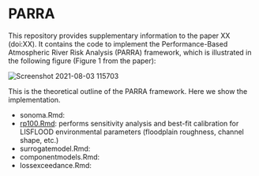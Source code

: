 # PARRA

This repository provides supplementary information to the paper XX (doi:XX). It contains the code to implement the Performance-Based Atmospheric River Risk Analysis (PARRA) framework, which is illustrated in the following figure (Figure 1 from the paper):

![Screenshot 2021-08-03 115703](https://user-images.githubusercontent.com/49569602/128080812-4d0d9716-248a-416e-b8a1-1d22a55c637a.png)

This is the theoretical outline of the PARRA framework. Here we show the implementation. 

* sonoma.Rmd:
* <a href="https://corinnebowers.github.io/rp100.html">rp100.Rmd</a>: performs sensitivity analysis and best-fit calibration for LISFLOOD environmental parameters (floodplain roughness, channel shape, etc.) 
* surrogatemodel.Rmd:
* componentmodels.Rmd:
* lossexceedance.Rmd:

